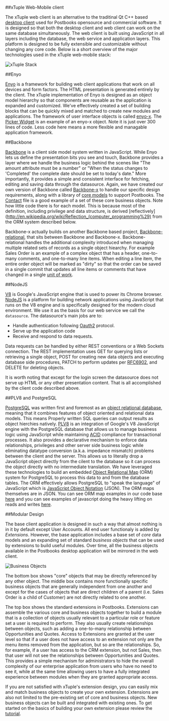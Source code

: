 ##xTuple Web-Mobile client

The xTuple web client is an alternative to the traditinal Qt C++ based [desktop client](http://github.com/xtuple/qt-client) used for Postbooks opensource and commercial software. It is designed so that both the desktop client and web client can work on the same database simultaneously. The web client is built using JavaScript in all layers including the database, the web service and application layers. This platform is designed to be fully extensible and customizable without changing any core code. Below is a short overview of the major technologies used in the xTuple web-mobile stack:

![xTuple Stack](/images/js_arch.png "xTuple Architecture")

##Enyo

[Enyo](http://enyojs.com/) is a framework for building web client applications that work on all devices and form factors. The HTML presentation is generated entirely by the client. The xTuple implementation of Enyo is designed as an object model hierarchy so that components are reusable as the application is expanded and customized. We've effectively created a set of building blocks that can be quickly mixed and matched to create new modules and applications. The framework of user interface objects is called [enyo-x](https://github.com/xtuple/xtuple/tree/master/lib/enyo-x). The [Picker Widget](https://github.com/xtuple/xtuple/blob/master/lib/enyo-x/source/widgets/picker.js) is an example of an enyo-x object. Note it is just over 300 lines of code. Less code here means a more flexible and managable application framework.

##Backbone

[Backbone](http://backbonejs.org/) is a client side model system written in JavaScript. While Enyo lets us define the presentation bits you see and touch, Backbone provides a layer where we handle the business logic behind the scenes like "The amount attribute must be a number" or "When the status changes to 'Completed' the complete date should be set to today's date." More importantly, it provides a simple and consistent interface for fetching, editing and saving data through the datasource. Again, we have created our own version of Backbone called [Backbone-x](https://github.com/xtuple/xtuple/tree/master/lib/backbone-x) to handle our specific design requirements, along with a library of [core models](https://github.com/xtuple/xtuple/tree/master/enyo-client/application/source/models) to support Postbooks. The [Contact](https://github.com/xtuple/xtuple/blob/master/enyo-client/application/source/models/contact.js) file is a good example of a set of these core business objects. Note how little code there is for each model. This is because most of the definition, including privilege and data structure, is derived [reflectively](http://en.wikipedia.org/wiki/Reflection_(computer_programming%29) from the ORM system described below.

Backbone-x actually builds on another Backbone based project, [Backbone-relational](http://backbonerelational.org/), that sits between Backbone and Backbone-x. Backbone-relational handles the additional complexity introduced when managing multiple related sets of records as a single object hiearchy. For example Sales Order is an example of a complex object that has a header, one-to-many comments, and one-to-many line items. When editing a line item, the entire order object will be marked as "dirty" so that the order can be saved in a single commit that updates all line items or comments that have changed in a single [unit of work](http://martinfowler.com/eaaCatalog/unitOfWork.html).

##NodeJS

[V8](https://code.google.com/p/v8/) is Google's JavaScript engine that is used to power its Chrome browser. [NodeJS](http://nodejs.org/) is a platform for building network applications using JavaScript that runs on the V8 engine and is specifically designed for the modern cloud environment. We use it as the basis for our web service we call the `datasource`. The datasource's main jobs are to:

  * Handle authentication following [Oauth2](http://oauth.net/2/) protocol.
  * Serve up the application code
  * Receive and respond to data requests.

Data requests can be handled by either REST conventions or a Web Sockets connection. The REST implementation uses GET for querying lists or retrieving a single object, POST for creating new data objects and executing database side procedures, PATCH to perform updates per [RFC6902](http://tools.ietf.org/html/rfc6902), and DELETE for deleting objects.

It is worth noting that except for the login screen the datasource does not serve up HTML or any other presentation content. That is all accomplished by the client code described above.

##PLV8 and PostgreSQL

[PostgreSQL](http://www.postgresql.org/) was written first and foremost as an [object relational database](http://en.wikipedia.org/wiki/Object_relational_database), meaning that it combines features of object oriented and relational data models. This means Properly written SQL queries can output results as object hierchies natively. [PLV8](http://pgxn.org/dist/plv8/doc/plv8.html) is an integration of Google's V8 JavaScript engine with the PostgreSQL database that allows us to manage business logic using JavaScript while maintaining [ACID](http://en.wikipedia.org/wiki/ACID) compliance for transactional processes. It also provides a declarative mechanism to enforce data relationships, privileges and other server side business logic while eliminating datatype conversion (a.k.a. impedance mismatch) problems between the client and the server. This allows us to literally drop a JavaScript object directly from the cilent to the database so it can process the object directly with no intermediate translation. We have leveraged these technologies to build an embedded [Object Relational Map](https://github.com/xtuple/xtuple/blob/master/lib/orm/README.md) (ORM) system for PostgreSQL to process this data to and from the database tables. The ORM effectively allows PostgreSQL to "speak the language" of JavaScript which is [JavaScript Object Notation](http://www.json.org/) (JSON). The ORM maps themselves are in JSON. You can see ORM map examples in our code base [here](https://github.com/xtuple/xtuple/tree/master/enyo-client/database/orm/models) and you can see examples of javascript doing the heavy lifting on reads and writes [here](https://github.com/xtuple/xtuple/blob/master/lib/orm/source/xt/javascript/data.sql).

##Modular Design

The base client application is designed in such a way that almost nothing is in it by default except User Accounts. All end user functionaly is added by *Extensions*. However, the base application includes a base set of *core* data models and an expanding set of standard *business objects* that can be used by extensions to build useful modules. Over time, all the business objects available in the Postbooks desktop application will be mirrored in the web client.

![Business Objects](/images/xbo.png "xTuple Business Objects")

The bottom box shows "core" objects that may be directly referenced by any other object. The middle box contains more functionally specific business objects that are generally independent from one another and except for the cases of objects that are direct children of a parent (i.e. Sales Order is a child of Customer) are not directly related to one another.

The top box shows the standard extensions in Postbooks. Extensions can assemble the various core and business objects together to build a module that is a collection of objects usually relevant to a particular role or feature set a user is required to perform. They also usually create relationships between objects, such as adding a one-to-many relationship between Opportunities and Quotes. Access to Extensions are granted at the user level so that if a user does not have access to an extension not only are the menu items removed from the application, but so are the relationships. So, for example, if a user has access to the CRM extension, but not Sales, then that user will not see the relationships between Opportunities and Quotes. This provides a simple mechanism for administrators to hide the overall complexity of our enterprise application from users who have no need to see it, while at the same time allowing users to have a fully integrated experience between modules when they are granted appropriate access.

If you are not satisfied with xTuple's extension design, you can easily mix and match business objects to create your own extension. Extensions are also not limited to the pre-existing set of core and business objects. New business objects can be built and integrated with existing ones. To get started on the basics of building your own extension please review the [tutorial](https://github.com/xtuple/xtuple-extensions/blob/master/docs/TUTORIAL.md).
